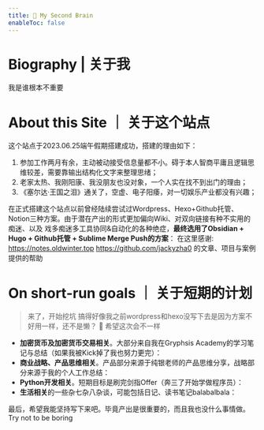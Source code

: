 ```yaml
---
title: 🧠 My Second Brain
enableToc: false
---
```


# Biography | 关于我
我是谁根本不重要

# About this Site ｜ 关于这个站点
这个站点于2023.06.25端午假期搭建成功，搭建的理由如下：
1. 参加工作两月有余，主动被动接受信息量都不小。碍于本人智商平庸且逻辑思维较差，需要靠输出结构化文字来整理思绪；
2. 老家太热、我刚阳康、我没朋友也没对象，一个人实在找不到出门的理由；
3. 《塞尔达·王国之泪》通关了，空虚、电子阳痿，对一切娱乐产业都没有兴趣；

在正式搭建这个站点以前曾经陆续尝试过Wordpress、Hexo+Github托管、Notion三种方案。由于潜在产出的形式更加偏向Wiki、对双向链接有种不实用的痴迷、以及
戏多痴迷多工具协同&自动化的各种绝症，**最终选用了Obsidian + Hugo + Github托管 + Sublime Merge Push的方案**：
在这里感谢: https://notes.oldwinter.top https://github.com/jackyzha0 的文章、项目与案例提供的帮助

# On short-run goals ｜ 关于短期的计划
>来了，开始挖坑
 搞得好像我之前wordpress和hexo没写下去是因为方案不好用一样，还不是懒？
 🫥 希望这次会不一样

- **加密货币及加密货币交易相关**。大部分来自我在Gryphsis Academy的学习笔记与总结（如果我被Kick掉了我也努力更完）：
- **商业战略、产品思维相关**。产品部分来源于纯银老师的产品思维分享，战略部分来源于我的个人工作总结：
- **Python开发相关**。短期目标是刷完剑指Offer（奔三了开始学做程序员）：
- **生活相关**的一些杂七杂八杂谈，可能包括日记、读书笔记balabalbala：

最后，希望我能坚持写下来吧。毕竟产出是很重要的，而且我也没什么事情做。
Try not to be boring